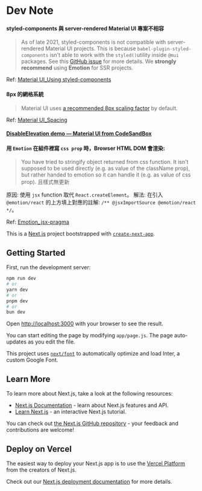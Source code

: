 # Dev Note
#### styled-components 與 server-rendered Material UI 專案不相容
  > As of late 2021, styled-components is not compatible with server-rendered Material UI projects. This is because `babel-plugin-styled-components` isn't able to work with the `styled()`utility inside `@mui` packages. See this [GitHub issue](https://github.com/mui/material-ui/issues/29742) for more details.
  We **strongly recommend** using **Emotion** for SSR projects.

Ref: [Material UI_Using styled-components](https://mui.com/material-ui/integrations/styled-components/)

#### 8px 的網格系統
  > Material UI uses [a recommended 8px scaling factor](https://m2.material.io/design/layout/understanding-layout.html) by default.

Ref: [Material UI_Spacing](https://mui.com/material-ui/customization/spacing/)

#### [DisableElevation demo — Material UI from CodeSandBox](https://codesandbox.io/embed/disableelevation-demo-material-ui-j02r4c?fontsize=14&hidenavigation=1&theme=dark)

#### 用 `Emotion` 在組件裡寫 `css prop` 時，Browser HTML DOM 會渲染:
>You have tried to stringify object returned from css function. It isn't supposed to be used directly (e.g. as value of the className prop), but rather handed to emotion so it can handle it (e.g. as value of css prop).
且樣式無更新

原因: 使用 `jsx` function 取代 `React.createElement`。
解法: 在引入 `@emotion/react` 的上方填上對應的註解: ``` /** @jsxImportSource @emotion/react */ ```。

Ref: [Emotion_jsx-pragma](https://emotion.sh/docs/css-prop#jsx-pragma)


This is a [Next.js](https://nextjs.org/) project bootstrapped with [`create-next-app`](https://github.com/vercel/next.js/tree/canary/packages/create-next-app).

## Getting Started

First, run the development server:

```bash
npm run dev
# or
yarn dev
# or
pnpm dev
# or
bun dev
```

Open [http://localhost:3000](http://localhost:3000) with your browser to see the result.

You can start editing the page by modifying `app/page.js`. The page auto-updates as you edit the file.

This project uses [`next/font`](https://nextjs.org/docs/basic-features/font-optimization) to automatically optimize and load Inter, a custom Google Font.

## Learn More

To learn more about Next.js, take a look at the following resources:

- [Next.js Documentation](https://nextjs.org/docs) - learn about Next.js features and API.
- [Learn Next.js](https://nextjs.org/learn) - an interactive Next.js tutorial.

You can check out [the Next.js GitHub repository](https://github.com/vercel/next.js/) - your feedback and contributions are welcome!

## Deploy on Vercel

The easiest way to deploy your Next.js app is to use the [Vercel Platform](https://vercel.com/new?utm_medium=default-template&filter=next.js&utm_source=create-next-app&utm_campaign=create-next-app-readme) from the creators of Next.js.

Check out our [Next.js deployment documentation](https://nextjs.org/docs/deployment) for more details.
